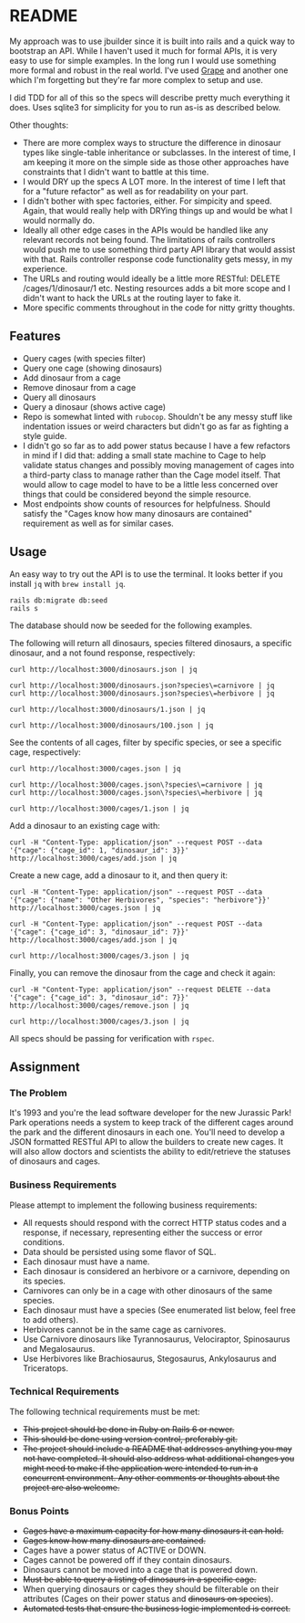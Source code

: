 # README

My approach was to use jbuilder since it is built into rails and a quick way to
bootstrap an API. While I haven't used it much for formal APIs, it is very easy
to use for simple examples. In the long run I would use something
more formal and robust in the real world. I've used [Grape](https://github.com/ruby-grape/grape#what-is-grape) and another one which I'm forgetting but they're far more complex to setup and use.

I did TDD for all of this so the specs will describe pretty much everything it does.
Uses sqlite3 for simplicity for you to run as-is as described below.

Other thoughts:
* There are more complex ways to structure the difference in dinosaur types like single-table inheritance or subclasses. In the interest of time, I am keeping it more on the simple side as those other approaches have constraints that I didn't want to battle at this time.
* I would DRY up the specs A LOT more. In the interest of time I left that for a "future refactor" as well as for readability on your part.
* I didn't bother with spec factories, either. For simpicity and speed. Again, that would really help with DRYing things up and would be what I would normally do.
* Ideally all other edge cases in the APIs would be handled like any relevant records not being found. The limitations of rails controllers would push me to use something third party API library that would assist with that. Rails controller response code functionality gets messy, in my experience.
* The URLs and routing would ideally be a little more RESTful: DELETE /cages/1/dinosaur/1 etc. Nesting resources adds a bit more scope and I didn't want to hack the URLs at the routing layer to fake it.
* More specific comments throughout in the code for nitty gritty thoughts.

## Features

* Query cages (with species filter)
* Query one cage (showing dinosaurs)
* Add dinosaur from a cage
* Remove dinosaur from a cage
* Query all dinosaurs
* Query a dinosaur (shows active cage)
* Repo is somewhat linted with `rubocop`. Shouldn't be any messy stuff like indentation issues or weird characters but didn't go as far as fighting a style guide.
* I didn't go so far as to add power status because I have a few refactors in mind if I did that: adding a small state machine to Cage to help validate status changes and possibly moving management of cages into a third-party class to manage rather than the Cage model itself. That would allow to cage model to have to be a little less concerned over things that could be considered beyond the simple resource.
* Most endpoints show counts of resources for helpfulness. Should satisfy the "Cages know how many dinosaurs are contained" requirement as well as for similar cases.

## Usage

An easy way to try out the API is to use the terminal. It looks better if you install `jq` with `brew install jq`.

```
rails db:migrate db:seed
rails s
```

The database should now be seeded for the following examples.

The following will return all dinosaurs, species filtered dinosaurs, a specific dinosaur, and a not found response, respectively:

```
curl http://localhost:3000/dinosaurs.json | jq

curl http://localhost:3000/dinosaurs.json?species\=carnivore | jq
curl http://localhost:3000/dinosaurs.json?species\=herbivore | jq

curl http://localhost:3000/dinosaurs/1.json | jq

curl http://localhost:3000/dinosaurs/100.json | jq
```

See the contents of all cages, filter by specific species, or see a specific cage, respectively:

```
curl http://localhost:3000/cages.json | jq

curl http://localhost:3000/cages.json\?species\=carnivore | jq
curl http://localhost:3000/cages.json\?species\=herbivore | jq

curl http://localhost:3000/cages/1.json | jq
```

Add a dinosaur to an existing cage with:

```
curl -H "Content-Type: application/json" --request POST --data '{"cage": {"cage_id": 1, "dinosaur_id": 3}}' http://localhost:3000/cages/add.json | jq
```

Create a new cage, add a dinosaur to it, and then query it:

```
curl -H "Content-Type: application/json" --request POST --data '{"cage": {"name": "Other Herbivores", "species": "herbivore"}}' http://localhost:3000/cages.json | jq

curl -H "Content-Type: application/json" --request POST --data '{"cage": {"cage_id": 3, "dinosaur_id": 7}}' http://localhost:3000/cages/add.json | jq

curl http://localhost:3000/cages/3.json | jq
```

Finally, you can remove the dinosaur from the cage and check it again:

```
curl -H "Content-Type: application/json" --request DELETE --data '{"cage": {"cage_id": 3, "dinosaur_id": 7}}' http://localhost:3000/cages/remove.json | jq

curl http://localhost:3000/cages/3.json | jq
```

All specs should be passing for verification with `rspec`.

## Assignment

### The Problem

It's 1993 and you're the lead software developer for the new Jurassic Park! Park operations needs a system to keep track of the different cages around the park and the different dinosaurs in each one. You'll need to develop a JSON formatted RESTful API to allow the builders to create new cages. It will also allow doctors and scientists the ability to edit/retrieve the statuses of dinosaurs and cages.

### Business Requirements

Please attempt to implement the following business requirements:

* All requests should respond with the correct HTTP status codes and a response, if necessary, representing either the success or error conditions.
* Data should be persisted using some flavor of SQL.
* Each dinosaur must have a name.
* Each dinosaur is considered an herbivore or a carnivore, depending on its species.
* Carnivores can only be in a cage with other dinosaurs of the same species.
* Each dinosaur must have a species (See enumerated list below, feel free to add others).
* Herbivores cannot be in the same cage as carnivores.
* Use Carnivore dinosaurs like Tyrannosaurus, Velociraptor, Spinosaurus and Megalosaurus.
* Use Herbivores like Brachiosaurus, Stegosaurus, Ankylosaurus and Triceratops.

### Technical Requirements

The following technical requirements must be met:

* ~~This project should be done in Ruby on Rails 6 or newer.~~
* ~~This should be done using version control, preferably git.~~
* ~~The project should include a README that addresses anything you may not have completed. It should also address what additional changes you might need to make if the application were intended to run in a concurrent environment. Any other comments or thoughts about the project are also welcome.~~

### Bonus Points

* ~~Cages have a maximum capacity for how many dinosaurs it can hold.~~
* ~~Cages know how many dinosaurs are contained.~~
* Cages have a power status of ACTIVE or DOWN.
* Cages cannot be powered off if they contain dinosaurs.
* Dinosaurs cannot be moved into a cage that is powered down.
* ~~Must be able to query a listing of dinosaurs in a specific cage.~~
* When querying dinosaurs or cages they should be filterable on their attributes (Cages on their power status and ~~dinosaurs on species~~).
* ~~Automated tests that ensure the business logic implemented is correct.~~
